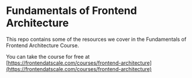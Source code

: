 # Fundamentals of Frontend Architecture

This repo contains some of the resources we cover in the Fundamentals of Frontend Architecture Course.

You can take the course for free at [https://frontendatscale.com/courses/frontend-architecture](https://frontendatscale.com/courses/frontend-architecture)
